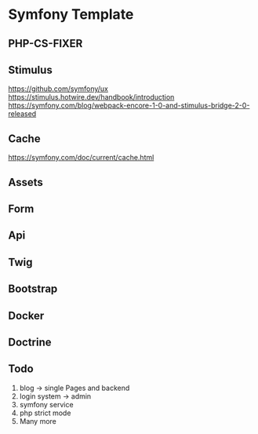 # Symfony Template

## PHP-CS-FIXER


## Stimulus
https://github.com/symfony/ux
https://stimulus.hotwire.dev/handbook/introduction
https://symfony.com/blog/webpack-encore-1-0-and-stimulus-bridge-2-0-released

## Cache
https://symfony.com/doc/current/cache.html

## Assets


## Form


## Api


## Twig


## Bootstrap


## Docker


## Doctrine


## Todo

1. blog -> single Pages  and backend
6. login system -> admin
7. symfony service
8. php strict mode
9. Many more
